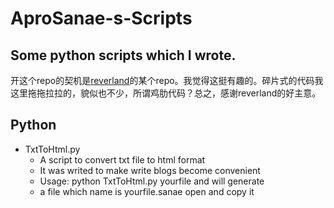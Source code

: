 AproSanae-s-Scripts
===================

Some python scripts which I wrote.
----------------------------------

开这个repo的契机是[reverland](https://github.com/reverland)的某个repo。我觉得这挺有趣的。碎片式的代码我这里拖拖拉拉的，貌似也不少，所谓鸡肋代码？总之，感谢reverland的好主意。

## Python

* TxtToHtml.py
  - A script to convert txt file to html format
  - It was writed to make write blogs become convenient
  - Usage: python TxtToHtml.py yourfile and will generate
  - a file which name is yourfile.sanae open and copy it
